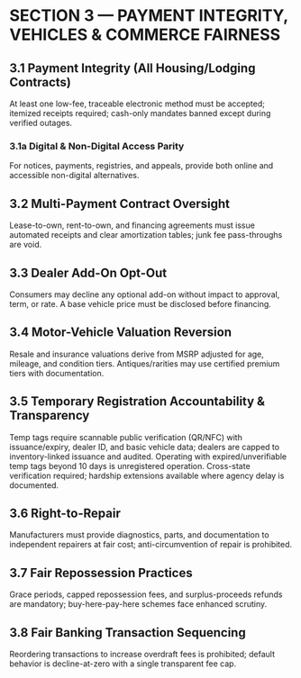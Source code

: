 <!--
SUMMARY:
Regulates the property and rental market to prevent manipulation, automation abuse, and exclusionary practices.
Establishes the Certified Offer Registry, anti-bot safeguards, and a resident-priority ladder to protect individuals from being priced out.
Includes rules for transparent payments, digital records, and equal advertising reach.
-->
# SECTION 3 — PAYMENT INTEGRITY, VEHICLES & COMMERCE FAIRNESS

## 3.1 Payment Integrity (All Housing/Lodging Contracts)
At least one low-fee, traceable electronic method must be accepted; itemized receipts required; cash-only mandates banned except during verified outages.

### 3.1a Digital & Non-Digital Access Parity
For notices, payments, registries, and appeals, provide both online and accessible non-digital alternatives.

## 3.2 Multi-Payment Contract Oversight
Lease-to-own, rent-to-own, and financing agreements must issue automated receipts and clear amortization tables; junk fee pass-throughs are void.

## 3.3 Dealer Add-On Opt-Out
Consumers may decline any optional add-on without impact to approval, term, or rate. A base vehicle price must be disclosed before financing.

## 3.4 Motor-Vehicle Valuation Reversion
Resale and insurance valuations derive from MSRP adjusted for age, mileage, and condition tiers. Antiques/rarities may use certified premium tiers with documentation.

## 3.5 Temporary Registration Accountability & Transparency
Temp tags require scannable public verification (QR/NFC) with issuance/expiry, dealer ID, and basic vehicle data; dealers are capped to inventory-linked issuance and audited. Operating with expired/unverifiable temp tags beyond 10 days is unregistered operation. Cross-state verification required; hardship extensions available where agency delay is documented.

## 3.6 Right-to-Repair
Manufacturers must provide diagnostics, parts, and documentation to independent repairers at fair cost; anti-circumvention of repair is prohibited.

## 3.7 Fair Repossession Practices
Grace periods, capped repossession fees, and surplus-proceeds refunds are mandatory; buy-here-pay-here schemes face enhanced scrutiny.

## 3.8 Fair Banking Transaction Sequencing
Reordering transactions to increase overdraft fees is prohibited; default behavior is decline-at-zero with a single transparent fee cap.